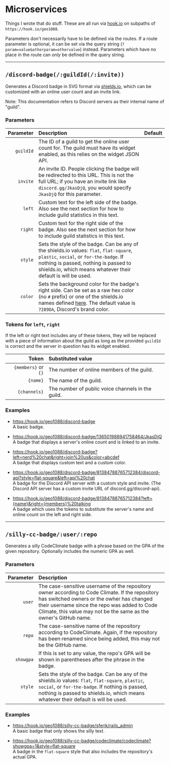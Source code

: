 # Microservices

Things I wrote that do stuff. These are all run via [hook.io](https://hook.io/) on subpaths of `https://hook.io/geo1088`.

Parameters don't necessarily have to be defined via the routes. If a route parameter is optional, it can be set via the query string (`?param=value&otherparam=othervalue`) instead. Parameters which have no place in the route can *only* be defined in the query string.

---

## `/discord-badge(/:guildId(/:invite))`

Generates a Discord badge in SVG format via [shields.io](http://shields.io), which can be customized with an online user count and an invite link.

Note: This documentation refers to Discord servers as their internal name of "guild".

### Parameters

Parameter | Description | Default
---------:|:------------|:-------
`guildId` | The ID of a guild to get the online user count for. The guild must have its widget enabled, as this relies on the widget JSON API.
`invite` | An invite ID. People clicking the badge will be redirected to this URL. This is not the full URL; if you have an invite link like `discord.gg/JkasDjQ`, you would specify `JkasDjQ` for this parameter.
`left` | Custom text for the left side of the badge. Also see the next section for how to include guild statistics in this text.
`right` | Custom text for the right side of the badge. Also see the next section for how to include guild statistics in this text.
`style` | Sets the style of the badge. Can be any of the shields.io values: `flat`, `flat-square`, `plastic`, `social`, or `for-the-badge`. If nothing is passed, nothing is passed to shields.io, which means whatever their default is will be used.
`color` | Sets the background color for the badge's right side. Can be set as a raw hex color (no `#` prefix) or one of the shields.io names defined [here](https://github.com/badges/shields/blob/master/colorscheme.json). The default value is `7289DA`, Discord's brand color.

### Tokens for `left`, `right`

If the left or right text includes any of these tokens, they will be replaced with a piece of information about the guild as long as the provided `guildId` is correct and the server in question has its widget enabled.

Token | Substituted value
-----:|:-----------------
`{members}` or `{}` | The number of online members of the guild.
`{name}` | The name of the guild.
`{channels}` | The number of public voice channels in the guild.

### Examples

- https://hook.io/geo1088/discord-badge  
  A basic badge.

- https://hook.io/geo1088/discord-badge/136501988941758464/JkasDjQ  
  A badge that displays a server's online count and is linked to an invite.

- https://hook.io/geo1088/discord-badge?left=nerd%20chat&right=join%20us&color=abcdef  
  A badge that displays custom text and a custom color.

- https://hook.io/geo1088/discord-badge/81384788765712384/discord-api?style=flat-square&left=api%20chat  
  A badge for the Discord API server with a custom style and invite. (The Discord API server has a custom invite URL of discord.gg/discord-api).

- https://hook.io/geo1088/discord-badge/81384788765712384?left={name}&right={members}%20talking  
  A badge which uses the tokens to substitute the server's name and online count on the left and right side.

---

## `/silly-cc-badge/:user/:repo`

Generates a silly CodeClimate badge with a phrase based on the GPA of the given repository. Optionally includes the numeric GPA as well.

### Parameters

Parameter | Description
---------:|:-----------
`user` | The case-sensitive username of the repository owner according to Code Climate. If the repository has switched owners or the owher has changed their username since the repo was added to Code Climate, this value may not be the same as the owner's GitHub name.
`repo` | The case-sensitive name of the repository according to CodeClimate. Again, if the repository has been renamed since being added, this may not be the GitHub name.
`showgpa` | If this is set to any value, the repo's GPA will be shown in parentheses after the phrase in the badge.
`style` | Sets the style of the badge. Can be any of the shields.io values: `flat`, `flat-square`, `plastic`, `social`, or `for-the-badge`. If nothing is passed, nothing is passed to shields.io, which means whatever their default is will be used.

### Examples

- https://hook.io/geo1088/silly-cc-badge/sferik/rails_admin  
  A basic badge that only shows the silly text.

- https://hook.io/geo1088/silly-cc-badge/codeclimate/codeclimate?showgpa=1&style=flat-square  
  A badge in the `flat-square` style that also includes the repository's actual GPA.
  
